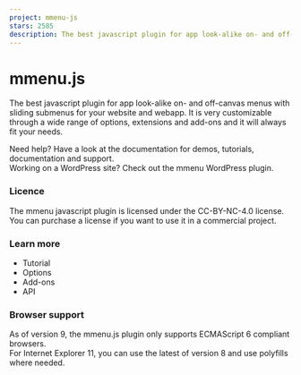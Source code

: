 ```yaml
---
project: mmenu-js
stars: 2585
description: The best javascript plugin for app look-alike on- and off-canvas menus with sliding submenus for your website and webapp.
---
```


mmenu.js
========

The best javascript plugin for app look-alike on- and off-canvas menus with sliding submenus for your website and webapp. It is very customizable through a wide range of options, extensions and add-ons and it will always fit your needs.

Need help? Have a look at the documentation for demos, tutorials, documentation and support.  
Working on a WordPress site? Check out the mmenu WordPress plugin.

### Licence

The mmenu javascript plugin is licensed under the CC-BY-NC-4.0 license.  
You can purchase a license if you want to use it in a commercial project.

### Learn more

-   Tutorial
-   Options
-   Add-ons
-   API

### Browser support

As of version 9, the mmenu.js plugin only supports ECMAScript 6 compliant browsers.  
For Internet Explorer 11, you can use the latest of version 8 and use polyfills where needed.
